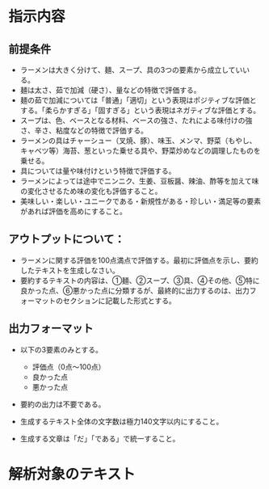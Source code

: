 # 指示内容
## 前提条件
* ラーメンは大きく分けて、麺、スープ、具の3つの要素から成立していいる。
* 麺は太さ、茹で加減（硬さ）、量などの特徴で評価する。
* 麺の茹で加減については「普通」「適切」という表現はポジティブな評価とする。「柔らかすぎる」「固すぎる」という表現はネガティブな評価とする。
* スープは、色、ベースとなる材料、ベースの強さ、たれによる味付けの強さ、辛さ、粘度などの特徴で評価する。
* ラーメンの具はチャーシュー（叉焼、豚）、味玉、メンマ、野菜（もやし、キャベツ等）海苔、葱といった乗せる具や、野菜炒めなどの調理したものを乗せる。
* 具については量や味付けという特徴で評価する。
* ラーメンによっては途中でニンニク、生姜、豆板醤、辣油、酢等を加えて味の変化させるため味の変化も評価すること。
* 美味しい・楽しい・ユニークである・新規性がある・珍しい・満足等の要素があれば評価を高めにすること。

## アウトプットについて：
* ラーメンに関する評価を100点満点で評価する。最初に評価点を示し、要約したテキストを生成しなさい。
* 要約するテキストの内容は、①麺、②スープ、③具、④その他、⑤特に良かった点、⑥悪かった点に分類するが、最終的に出力するのは、出力フォーマットのセクションに記載した形式とする。

## 出力フォーマット
* 以下の3要素のみとする。
  * 評価点（0点～100点）
  * 良かった点
  * 悪かった点 

* 要約の出力は不要である。
* 生成するテキスト全体の文字数は極力140文字以内にすること。
* 生成する文章は「だ」「である」で統一すること。

# 解析対象のテキスト

